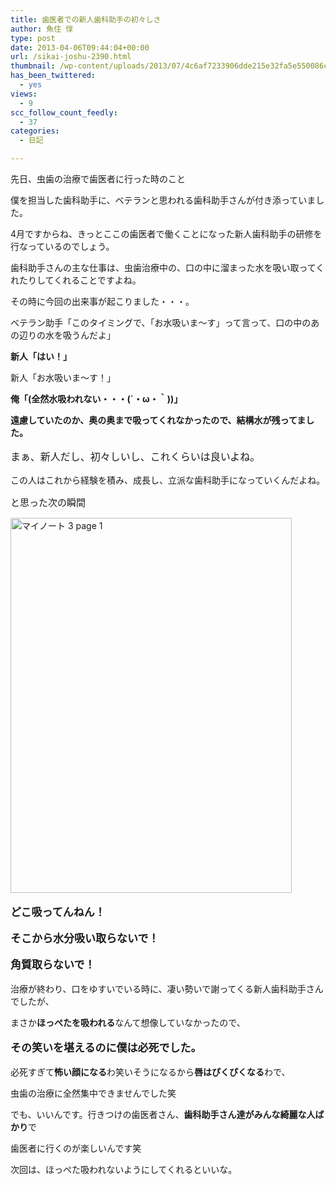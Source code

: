 ```yaml
---
title: 歯医者での新人歯科助手の初々しさ
author: 魚住 惇
type: post
date: 2013-04-06T09:44:04+00:00
url: /sikai-joshu-2390.html
thumbnail: /wp-content/uploads/2013/07/4c6af7233906dde215e32fa5e550086c.png
has_been_twittered:
  - yes
views:
  - 9
scc_follow_count_feedly:
  - 37
categories:
  - 日記

---
```

<!--more-->

先日、虫歯の治療で歯医者に行った時のこと</p> 

僕を担当した歯科助手に、ベテランと思われる歯科助手さんが付き添っていました。

4月ですからね、きっとここの歯医者で働くことになった新人歯科助手の研修を行なっているのでしょう。</p> 

歯科助手さんの主な仕事は、虫歯治療中の、口の中に溜まった水を吸い取ってくれたりしてくれることですよね。</p> 

その時に今回の出来事が起こりました・・・。</p> 

ベテラン助手「このタイミングで、「お水吸いま〜す」って言って、口の中のあの辺りの水を吸うんだよ」

**新人「はい！」**</p> 

新人「お水吸いま〜す！」

**俺「(全然水吸われない・・・(´・ω・｀))」**</p> 

**遠慮していたのか、奥の奥まで吸ってくれなかったので、結構水が残ってました。**

<p style="font-size: 16px;">
  まぁ、新人だし、初々しいし、これくらいは良いよね。
</p>

この人はこれから経験を積み、成長し、立派な歯科助手になっていくんだよね。</p> 

<p style="font-size: 15px;">
  と思った次の瞬間
</p></p> </p> </p> 

<img decoding="async" loading="lazy" title="マイノート 3, page 1.png" src="/wp-content/uploads/2013/04/4c6af7233906dde215e32fa5e550086c.png" alt="マイノート 3 page 1" width="450" height="600" border="0" /> </p> 

<p style="font-size: 17px;">
  <b>どこ吸ってんねん！</b>
</p>

<p style="font-size: 17px;">
  <b>そこから水分吸い取らないで！</b>
</p>

<p style="font-size: 17px;">
  <b>角質取らないで！</b>
</p></p> 

治療が終わり、口をゆすいでいる時に、凄い勢いで謝ってくる新人歯科助手さんでしたが、

まさか**ほっぺたを吸われる**なんて想像していなかったので、</p> 

<p style="font-size: 17px;">
  <b>その笑いを堪えるのに僕は必死でした。</b>
</p>

必死すぎて**怖い顔になる**わ笑いそうになるから**唇はぴくぴくなる**わで、

虫歯の治療に全然集中できませんでした笑</p> 

でも、いいんです。行きつけの歯医者さん、**歯科助手さん達がみんな綺麗な人ばかり**で

<p style="font-size: 14px;">
  歯医者に行くのが楽しいんです笑
</p>

次回は、ほっぺた吸われないようにしてくれるといいな。